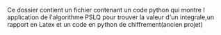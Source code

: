 Ce dossier contient un fichier contenant un code python qui montre l application de l'algorithme PSLQ pour trouver 
la valeur d'un integrale,un rapport en Latex et un code en python de chiffrement(ancien projet)

